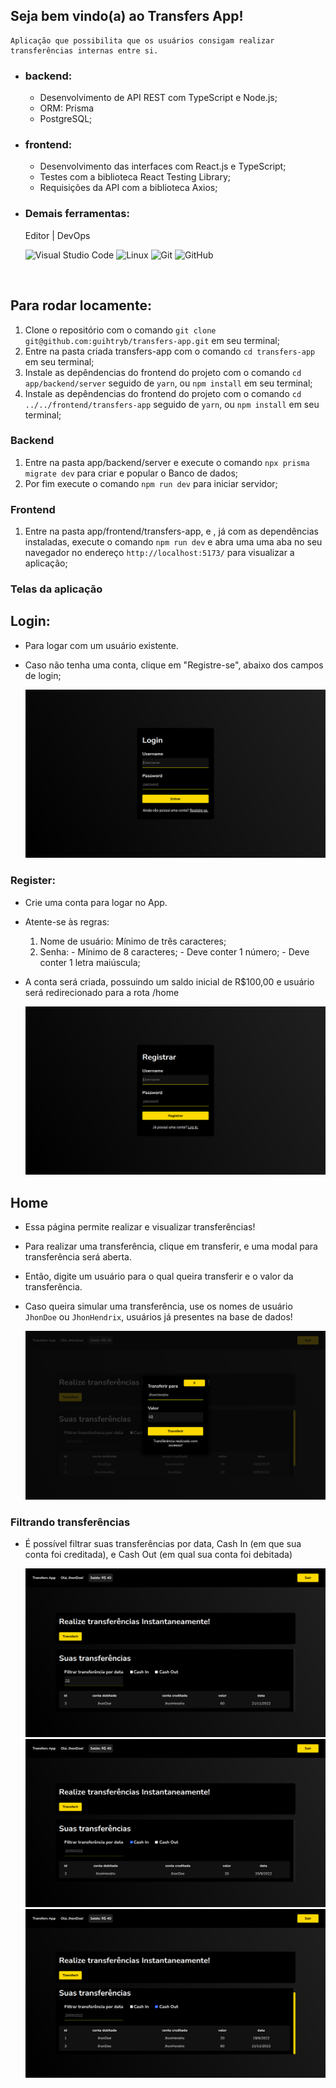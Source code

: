 <div>

  ## Seja bem vindo(a) ao Transfers App!

    Aplicação que possibilita que os usuários consigam realizar transferências internas entre si.

  - ### backend:
    - Desenvolvimento de API REST com TypeScript e Node.js;
    - ORM: Prisma
    - PostgreSQL;
  
  - ### frontend:
    - Desenvolvimento das interfaces com React.js e TypeScript;
    - Testes com a biblioteca React Testing Library;
    - Requisições da API com a biblioteca Axios;

  - ### Demais ferramentas:

    Editor | DevOps
    
    ![Visual Studio Code](https://img.shields.io/badge/-VSCode-444444?style=flat&logo=visual-studio-code&logoColor=007ACC)
    ![Linux](https://img.shields.io/badge/-Linux-222222?style=flat&logo=linux&logoColor=FCC624)
    ![Git](https://img.shields.io/badge/-Git-222222?style=flat&logo=git&logoColor=F05032)
    ![GitHub](https://img.shields.io/badge/-GitHub-222222?style=flat&logo=github&logoColor=181717)
</div>
  <br />

<div>

  ## Para rodar locamente:

  1. Clone o repositório com o comando ```git clone git@github.com:guihtryb/transfers-app.git``` em seu terminal;
  2. Entre na pasta criada transfers-app com o comando ```cd transfers-app``` em seu terminal;
  3. Instale as depêndencias do frontend do projeto com o comando ```cd app/backend/server``` seguido de ```yarn```, ou ```npm install``` em seu terminal;
  3. Instale as depêndencias do frontend do projeto com o comando ```cd ../../frontend/transfers-app``` seguido de ```yarn```, ou ```npm install``` em seu terminal;

  ### Backend
  
  1. Entre na pasta app/backend/server e execute o comando ```npx prisma migrate dev``` para criar e popular o Banco de dados;
  2. Por fim execute o comando ```npm run dev``` para iniciar servidor;

  ### Frontend

  1. Entre na pasta app/frontend/transfers-app, e , já com as dependências instaladas, execute o comando ```npm run dev``` e abra uma uma aba no seu navegador no endereço ```http://localhost:5173/``` para visualizar a aplicação;

  ### Telas da aplicação

  ## Login:

  - Para logar com um usuário existente.
  - Caso não tenha uma conta, clique em "Registre-se", abaixo dos campos de login;

    ![Login](./assets/login.png)

  ### Register:

  - Crie uma conta para logar no App.
  - Atente-se às regras: 
      1. Nome de usuário: Mínimo de três caracteres;
      2. Senha: 
        - Mínimo de 8 caracteres;
        - Deve conter 1 número;
        - Deve conter 1 letra maiúscula;
  - A conta será criada, possuindo um saldo inicial de R$100,00 e usuário será redirecionado para a rota /home

    ![Register](assets/register.png)

  ## Home

  - Essa página permite realizar e visualizar transferências!
  - Para realizar uma transferência, clique em transferir, e uma modal para transferência será aberta.
  - Então, digite um usuário para o qual queira transferir e o valor da transferência.

  - Caso queira simular uma transferência, use os nomes de usuário ```JhonDoe``` ou ```JhonHendrix```, usuários já presentes na base de dados!

    ![MakeTransfer](./assets/transfer.png)

  ### Filtrando transferências

  - É possível filtrar suas transferências por data, Cash In (em que sua conta foi creditada), e Cash Out (em qual sua conta foi debitada)

    ![FilterByDate](./assets/filterDate.png)
    ![FilterByCahIn](./assets/filterByCashIn.png)
    ![FilterByCahOut](./assets/filterByCashOut.png)

</div>

